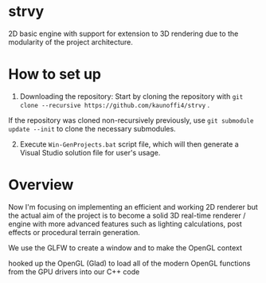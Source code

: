 # strvy
2D basic engine with support for extension to 3D rendering due to the modularity of the project architecture.


# How to set up 
1. Downloading the repository:
Start by cloning the repository with `git clone --recursive https://github.com/kaunoffi4/strvy` .

If the repository was cloned non-recursively previously, use `git submodule update --init` to clone the necessary submodules.

2. Execute `Win-GenProjects.bat` script file, which will then generate a Visual Studio solution file for user's usage.


# Overview

Now I'm focusing on implementing an efficient and working 2D renderer but the actual aim of the project is to become a solid 3D real-time renderer / engine with more advanced features such as lighting calculations, post effects or procedural terrain generation. 

We use the GLFW to create a window and to make the OpenGL context 

hooked up the OpenGL (Glad) to load all of the modern OpenGL functions from the GPU drivers into our C++ code



